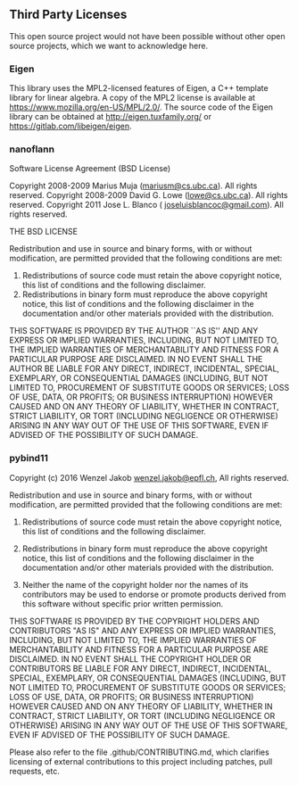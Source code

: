 
## Third Party Licenses

This open source project would not have been possible without other open source projects, which we want to acknowledge here.

### Eigen

This library uses the MPL2-licensed features of Eigen, a C++ template library for linear algebra. A copy of the MPL2 license is available at https://www.mozilla.org/en-US/MPL/2.0/.
The source code of the Eigen library can be obtained at http://eigen.tuxfamily.org/ or https://gitlab.com/libeigen/eigen.

### nanoflann

Software License Agreement (BSD License)

Copyright 2008-2009 Marius Muja (mariusm@cs.ubc.ca). All rights reserved. Copyright 2008-2009 David G. Lowe (lowe@cs.ubc.ca). All rights reserved. Copyright 2011 Jose L. Blanco (
joseluisblancoc@gmail.com). All rights reserved.

THE BSD LICENSE

Redistribution and use in source and binary forms, with or without modification, are permitted provided that the following conditions are met:

1. Redistributions of source code must retain the above copyright notice, this list of conditions and the following disclaimer.
2. Redistributions in binary form must reproduce the above copyright notice, this list of conditions and the following disclaimer in the documentation and/or other materials
   provided with the distribution.

THIS SOFTWARE IS PROVIDED BY THE AUTHOR ``AS IS'' AND ANY EXPRESS OR IMPLIED WARRANTIES, INCLUDING, BUT NOT LIMITED TO, THE IMPLIED WARRANTIES OF MERCHANTABILITY AND FITNESS FOR A
PARTICULAR PURPOSE ARE DISCLAIMED. IN NO EVENT SHALL THE AUTHOR BE LIABLE FOR ANY DIRECT, INDIRECT, INCIDENTAL, SPECIAL, EXEMPLARY, OR CONSEQUENTIAL DAMAGES (INCLUDING, BUT NOT
LIMITED TO, PROCUREMENT OF SUBSTITUTE GOODS OR SERVICES; LOSS OF USE, DATA, OR PROFITS; OR BUSINESS INTERRUPTION) HOWEVER CAUSED AND ON ANY THEORY OF LIABILITY, WHETHER IN
CONTRACT, STRICT LIABILITY, OR TORT
(INCLUDING NEGLIGENCE OR OTHERWISE) ARISING IN ANY WAY OUT OF THE USE OF THIS SOFTWARE, EVEN IF ADVISED OF THE POSSIBILITY OF SUCH DAMAGE.

### pybind11

Copyright (c) 2016 Wenzel Jakob <wenzel.jakob@epfl.ch>, All rights reserved.

Redistribution and use in source and binary forms, with or without modification, are permitted provided that the following conditions are met:

1. Redistributions of source code must retain the above copyright notice, this
   list of conditions and the following disclaimer.

2. Redistributions in binary form must reproduce the above copyright notice,
   this list of conditions and the following disclaimer in the documentation
   and/or other materials provided with the distribution.

3. Neither the name of the copyright holder nor the names of its contributors
   may be used to endorse or promote products derived from this software
   without specific prior written permission.

THIS SOFTWARE IS PROVIDED BY THE COPYRIGHT HOLDERS AND CONTRIBUTORS "AS IS" AND
ANY EXPRESS OR IMPLIED WARRANTIES, INCLUDING, BUT NOT LIMITED TO, THE IMPLIED
WARRANTIES OF MERCHANTABILITY AND FITNESS FOR A PARTICULAR PURPOSE ARE
DISCLAIMED. IN NO EVENT SHALL THE COPYRIGHT HOLDER OR CONTRIBUTORS BE LIABLE
FOR ANY DIRECT, INDIRECT, INCIDENTAL, SPECIAL, EXEMPLARY, OR CONSEQUENTIAL
DAMAGES (INCLUDING, BUT NOT LIMITED TO, PROCUREMENT OF SUBSTITUTE GOODS OR
SERVICES; LOSS OF USE, DATA, OR PROFITS; OR BUSINESS INTERRUPTION) HOWEVER
CAUSED AND ON ANY THEORY OF LIABILITY, WHETHER IN CONTRACT, STRICT LIABILITY,
OR TORT (INCLUDING NEGLIGENCE OR OTHERWISE) ARISING IN ANY WAY OUT OF THE USE
OF THIS SOFTWARE, EVEN IF ADVISED OF THE POSSIBILITY OF SUCH DAMAGE.

Please also refer to the file .github/CONTRIBUTING.md, which clarifies licensing of
external contributions to this project including patches, pull requests, etc.
